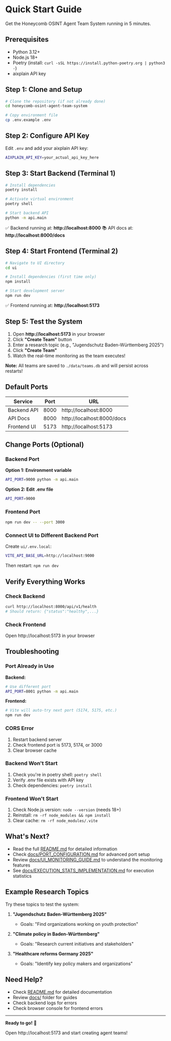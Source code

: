 # Quick Start Guide

Get the Honeycomb OSINT Agent Team System running in 5 minutes.

## Prerequisites

- Python 3.12+
- Node.js 18+
- Poetry (install: `curl -sSL https://install.python-poetry.org | python3 -`)
- aixplain API key

## Step 1: Clone and Setup

```bash
# Clone the repository (if not already done)
cd honeycomb-osint-agent-team-system

# Copy environment file
cp .env.example .env
```

## Step 2: Configure API Key

Edit `.env` and add your aixplain API key:
```bash
AIXPLAIN_API_KEY=your_actual_api_key_here
```

## Step 3: Start Backend (Terminal 1)

```bash
# Install dependencies
poetry install

# Activate virtual environment
poetry shell

# Start backend API
python -m api.main
```

✅ Backend running at: **http://localhost:8000**
📚 API docs at: **http://localhost:8000/docs**

## Step 4: Start Frontend (Terminal 2)

```bash
# Navigate to UI directory
cd ui

# Install dependencies (first time only)
npm install

# Start development server
npm run dev
```

✅ Frontend running at: **http://localhost:5173**

## Step 5: Test the System

1. Open **http://localhost:5173** in your browser
2. Click **"Create Team"** button
3. Enter a research topic (e.g., "Jugendschutz Baden-Württemberg 2025")
4. Click **"Create Team"**
5. Watch the real-time monitoring as the team executes!

**Note:** All teams are saved to `./data/teams.db` and will persist across restarts!

## Default Ports

| Service | Port | URL |
|---------|------|-----|
| Backend API | 8000 | http://localhost:8000 |
| API Docs | 8000 | http://localhost:8000/docs |
| Frontend UI | 5173 | http://localhost:5173 |

## Change Ports (Optional)

### Backend Port

**Option 1: Environment variable**
```bash
API_PORT=9000 python -m api.main
```

**Option 2: Edit .env file**
```bash
API_PORT=9000
```

### Frontend Port

```bash
npm run dev -- --port 3000
```

### Connect UI to Different Backend Port

Create `ui/.env.local`:
```bash
VITE_API_BASE_URL=http://localhost:9000
```

Then restart: `npm run dev`

## Verify Everything Works

### Check Backend
```bash
curl http://localhost:8000/api/v1/health
# Should return: {"status":"healthy",...}
```

### Check Frontend
Open http://localhost:5173 in your browser

## Troubleshooting

### Port Already in Use

**Backend:**
```bash
# Use different port
API_PORT=8001 python -m api.main
```

**Frontend:**
```bash
# Vite will auto-try next port (5174, 5175, etc.)
npm run dev
```

### CORS Error

1. Restart backend server
2. Check frontend port is 5173, 5174, or 3000
3. Clear browser cache

### Backend Won't Start

1. Check you're in poetry shell: `poetry shell`
2. Verify .env file exists with API key
3. Check dependencies: `poetry install`

### Frontend Won't Start

1. Check Node.js version: `node --version` (needs 18+)
2. Reinstall: `rm -rf node_modules && npm install`
3. Clear cache: `rm -rf node_modules/.vite`

## What's Next?

- Read the full [README.md](README.md) for detailed information
- Check [docs/PORT_CONFIGURATION.md](docs/PORT_CONFIGURATION.md) for advanced port setup
- Review [docs/UI_MONITORING_GUIDE.md](docs/UI_MONITORING_GUIDE.md) to understand the monitoring features
- See [docs/EXECUTION_STATS_IMPLEMENTATION.md](docs/EXECUTION_STATS_IMPLEMENTATION.md) for execution statistics

## Example Research Topics

Try these topics to test the system:

1. **"Jugendschutz Baden-Württemberg 2025"**
   - Goals: "Find organizations working on youth protection"

2. **"Climate policy in Baden-Württemberg"**
   - Goals: "Research current initiatives and stakeholders"

3. **"Healthcare reforms Germany 2025"**
   - Goals: "Identify key policy makers and organizations"

## Need Help?

- Check [README.md](README.md) for detailed documentation
- Review [docs/](docs/) folder for guides
- Check backend logs for errors
- Check browser console for frontend errors

---

**Ready to go!** 🚀

Open http://localhost:5173 and start creating agent teams!
